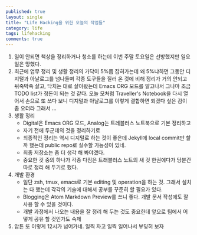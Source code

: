 ```yaml
---
published: true
layout: single
title: "Life Hacking을 위한 오늘의 작업들"
category: life
tags: lifehacking
comments: true
---
```

1. 일이 안되면 책상을 정리하거나 청소를 하는데 이번 주말 토요일은 선방했지만 일요일은 망했다.
2. 최근에 업무 정리 및 생활 정리의 가닥이 5%쯤 잡혀가는데 왜 5%냐하면 그동안 디지털과 아날로그를 넘나들며 각종 도구들을 질러 온 것에 비해 정리가 거의 안되고 뒤죽박죽 살고, 닥치는 대로 살아왔는데 Emacs ORG 모드를 알고나서 그나마 조금 TODO list가 정돈이 되는 것 같다. 오늘 모처럼 Traveller's Notebook을 다시 열어서 손으로 또 쓰다 보니 디지털과 아날로그를 이렇게 결합하면 되겠다 싶은 감이 좀 오더라
그래서 ...
3. 생활 정리
	* Digital은  Emacs ORG 모드, Analog는 트레블러스 노트북으로 기본 정리하고
	* 자기 전에 두군데의 것을 정리하기로
	* 최종적인 정리는 역시 디지털로 하는 것이 좋은데 Jekyll에 local commit만 할까 했는데 public repo로 실수할 가능성이 있네.
	* 최종 저장소는 좀 더 생각 해 봐야겠다.
	* 중요한 것 중의 하나가 각종 다짐은 트래블러스 노트의 새 것 한권에다가 당분간 따로 정리 해 두기로 했다.
4. 개발 환경
	* 일단 zsh, tmux, emacs로 기본 editing 및 operation을 하는 것. 그래서 설치는 다 했는데 각각의 기술에 대해서 공부를 꾸준히 할 필요가 있다.
	* Blogging은 Atom Markdown Preview를 쓰니 좋다. 개발 문서 작성에도 잘 사용 할 수 있을 것이다.
	* 개발 과정에서 나오는 내용을 잘 정리 해 두는 것도 중요한데 앞으로 팀에서 어떻게 공유 할 것인가도 숙제
5. 암튼 또 이렇게 12시가 넘어가네. 일찍 자고 일찍 일어나서 부딪혀 보자
